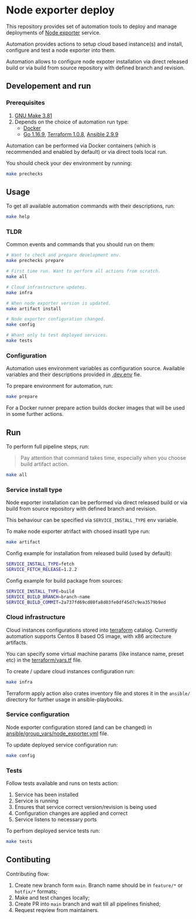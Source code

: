 # Node exporter deploy

This repository provides set of automation tools to deploy and manage deployments of [Node exporter](https://github.com/prometheus/node_exporter) service.

Automation provides actions to setup cloud based instance(s) and install, configure and test a node exporter into them.

Automation allows to configure node expoter installation via direct released build or via build from source repository with defined branch and revision.

## Developement and run

### Prerequisites

1. [GNU Make 3.81](https://www.gnu.org/software/make/)
2. Depends on the choice of automation run type:
    - [Docker](https://docs.docker.com/get-docker/)
    - [Go 1.16.9](https://golang.org/dl/), [Terraform 1.0.8](https://www.terraform.io), [Ansible 2.9.9](https://www.ansible.com)

Automation can be performed via Docker containers (which is recommended and enabled by default) or via direct tools local run.

You should check your dev environment by running:
```bash
make prechecks
```

## Usage

To get all available automation commands with their descriptions, run:
```bash
make help
```

### TLDR

Common events and commands that you should run on them:

```bash
# Want to check and prepare development env.
make prechecks prepare

# First time run. Want to perform all actions from scratch.
make all

# Cloud infrastructure updates.
make infra

# When node exporter version is updated.
make artifact install

# Node exporter configuration changed.
make config

# Whant only to test deployed services.
make tests
```


### Configuration

Automation uses environment variables as configuration source. Available variables and their descriptions provided in [.dev.env](.dev.env) fie.

To prepare environment for automation, run:

```bash
make prepare
```

For a Docker runner prepare action builds docker images that will be used in some further actions.

## Run

To perform full pipeline steps, run:

> Pay attention that command takes time, especially when you choose build artifact action.

```bash
make all
```

### Service install type

Node exporter installation can be performed via direct released build or via build from source repository with defined branch and revision.

This behaviour can be specified via `SERVICE_INSTALL_TYPE` env variable.

To make node exporter atrifact with chosed insatll type run:
```bash
make artifact
```

Config example for installation from released build (used by default):

```bash
SERVICE_INSTALL_TYPE=fetch
SERVICE_FETCH_RELEASE=1.2.2
```

Config example for build package from sources:

```bash
SERVICE_INSTALL_TYPE=build
SERVICE_BUILD_BRANCH=branch-name
SERVICE_BUILD_COMMIT=2a737fd69cd80fa8d03fe0df45d7c9ea3579b9ed
```

### Cloud infrastructure

Cloud instances configurations stored into [terraform](terraform/) catalog. Currently automation supports Centos 8 based OS image, with x86 arcitecture artifacts.

You can specify some virtual machine params (like instance name, preset etc) in the [terraform/vars.tf](terraform/vars.tf) file.

To create / updare cloud instances configuration run:

```bash
make infra
```

Terraform apply action also crates inventory file and stores it in the `ansible/` directory for further usage in ansible-playbooks.

### Service configuration

Node exporter configuration stored (and can be changed) in [ansible/group_vars/node_exporter.yml](ansible/group_vars/node_exporter.yml) file.

To update deployed service configuration run:

```bash
make config
```

### Tests

Follow tests available and runs on tests action:
1. Service has been installed
2. Service is running
3. Ensures that service correct version/revision is being used
4. Configuration changes are applied and correct
5. Service listens to necessary ports

To perfrom deployed service tests run:

```bash
make tests
```

## Contibuting

Contributing flow:

1. Create new branch form `main`. Branch name should be in `feature/*` or `hotfix/*` formats;
2. Make and test changes locally;
3. Create PR into `main` branch and wait till all pipelines finished;
4. Request reqview from maintainers.
